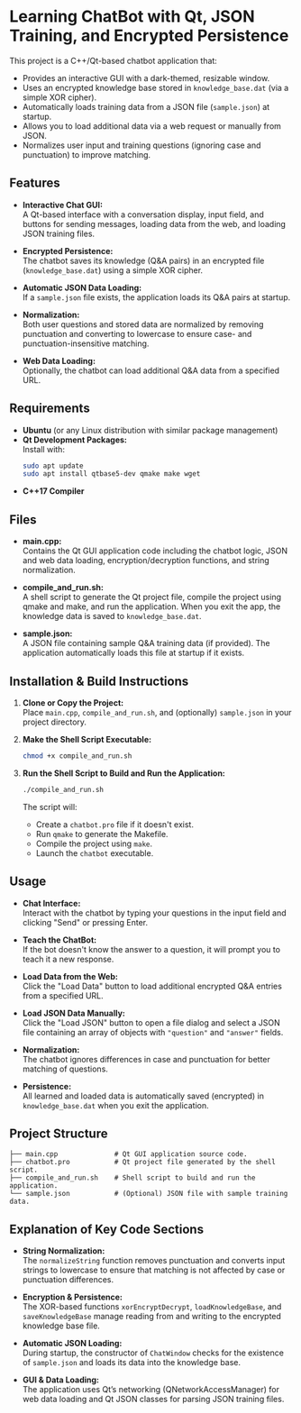 # Learning ChatBot with Qt, JSON Training, and Encrypted Persistence

This project is a C++/Qt-based chatbot application that:
- Provides an interactive GUI with a dark-themed, resizable window.
- Uses an encrypted knowledge base stored in `knowledge_base.dat` (via a simple XOR cipher).
- Automatically loads training data from a JSON file (`sample.json`) at startup.
- Allows you to load additional data via a web request or manually from JSON.
- Normalizes user input and training questions (ignoring case and punctuation) to improve matching.

## Features

- **Interactive Chat GUI:**  
  A Qt-based interface with a conversation display, input field, and buttons for sending messages, loading data from the web, and loading JSON training files.

- **Encrypted Persistence:**  
  The chatbot saves its knowledge (Q&A pairs) in an encrypted file (`knowledge_base.dat`) using a simple XOR cipher.

- **Automatic JSON Data Loading:**  
  If a `sample.json` file exists, the application loads its Q&A pairs at startup.

- **Normalization:**  
  Both user questions and stored data are normalized by removing punctuation and converting to lowercase to ensure case- and punctuation-insensitive matching.

- **Web Data Loading:**  
  Optionally, the chatbot can load additional Q&A data from a specified URL.

## Requirements

- **Ubuntu** (or any Linux distribution with similar package management)
- **Qt Development Packages:**  
  Install with:  
  ```bash
  sudo apt update
  sudo apt install qtbase5-dev qmake make wget
  ```
- **C++17 Compiler**

## Files

- **main.cpp:**  
  Contains the Qt GUI application code including the chatbot logic, JSON and web data loading, encryption/decryption functions, and string normalization.

- **compile_and_run.sh:**  
  A shell script to generate the Qt project file, compile the project using qmake and make, and run the application. When you exit the app, the knowledge data is saved to `knowledge_base.dat`.

- **sample.json:**  
  A JSON file containing sample Q&A training data (if provided). The application automatically loads this file at startup if it exists.

## Installation & Build Instructions

1. **Clone or Copy the Project:**  
   Place `main.cpp`, `compile_and_run.sh`, and (optionally) `sample.json` in your project directory.

2. **Make the Shell Script Executable:**  
   ```bash
   chmod +x compile_and_run.sh
   ```

3. **Run the Shell Script to Build and Run the Application:**  
   ```bash
   ./compile_and_run.sh
   ```
   The script will:
   - Create a `chatbot.pro` file if it doesn't exist.
   - Run `qmake` to generate the Makefile.
   - Compile the project using `make`.
   - Launch the `chatbot` executable.

## Usage

- **Chat Interface:**  
  Interact with the chatbot by typing your questions in the input field and clicking "Send" or pressing Enter.

- **Teach the ChatBot:**  
  If the bot doesn't know the answer to a question, it will prompt you to teach it a new response.

- **Load Data from the Web:**  
  Click the "Load Data" button to load additional encrypted Q&A entries from a specified URL.

- **Load JSON Data Manually:**  
  Click the "Load JSON" button to open a file dialog and select a JSON file containing an array of objects with `"question"` and `"answer"` fields.

- **Normalization:**  
  The chatbot ignores differences in case and punctuation for better matching of questions.

- **Persistence:**  
  All learned and loaded data is automatically saved (encrypted) in `knowledge_base.dat` when you exit the application.

## Project Structure

```
├── main.cpp              # Qt GUI application source code.
├── chatbot.pro           # Qt project file generated by the shell script.
├── compile_and_run.sh    # Shell script to build and run the application.
└── sample.json           # (Optional) JSON file with sample training data.
```

## Explanation of Key Code Sections

- **String Normalization:**  
  The `normalizeString` function removes punctuation and converts input strings to lowercase to ensure that matching is not affected by case or punctuation differences.

- **Encryption & Persistence:**  
  The XOR-based functions `xorEncryptDecrypt`, `loadKnowledgeBase`, and `saveKnowledgeBase` manage reading from and writing to the encrypted knowledge base file.

- **Automatic JSON Loading:**  
  During startup, the constructor of `ChatWindow` checks for the existence of `sample.json` and loads its data into the knowledge base.

- **GUI & Data Loading:**  
  The application uses Qt’s networking (QNetworkAccessManager) for web data loading and Qt JSON classes for parsing JSON training files.
